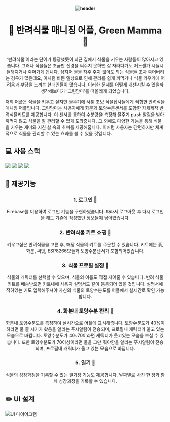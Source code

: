 #### <p align = "center">![header](https://capsule-render.vercel.app/api?type=cylinder&color=307651&height=300&section=header&text=Green%20Mamma&fontSize=90&fontColor=e5dfc9&animation=fadeIn)</p>  

# <p align = "center">:seedling: 반려식물 매니징 어플, Green Mamma :seedling:</p>  
  <p align = "center">‘반려식물’이라는 단어가 등장했듯이 최근 집에서 식물을 키우는 사람들이 많아지고 있습니다. 그러나 식물들은 조금만 신경을 써주지 못하면 잘 자라다가도 어느샌가 시들시들해지거나 죽어가게 됩니다. 심지어 물을 자주 주지 않아도 되는 식물들 조차 죽어버리는 경우가 많은데요, 이처럼 바쁜 일상으로 인해 관리를 쉽게 까먹거나 식물 키우기에 어려움과 부담을 느끼는 현대인들이 많습니다. 이러한 문제를  어떻게 개선시킬 수 있을까 생각해보다가 ‘그린맘마’를 떠올리게 되었습니다.  
  
  저희 어플은 식물을 키우고 싶지만 물주기에 서툰 초보 식물집사들에게 적합한 반려식물 매니징 어플입니다. 그린맘마는 사용자에게 화분과 토양수분센서를 포함한 자체제작 반려식물키트를 제공합니다. 이 센서를 통하여 수분량을 측정해 물주기 push 알림을 받아 까먹지 않고 식물을 잘 관리할 수 있게 도와줍니다. 그 외에도 다양한 기능을 통해 식물을 키우는 재미와 지친 삶 속의 취미를 제공해줍니다. 이처럼 사용자는 간편하지만 체계적으로 식물을 관리할 수 있는 효과를 볼 수 있을 것입니다. </p>
<p align = "center"></p>  

## :computer: 사용 스택  
<img src="https://img.shields.io/badge/Firebase-FFCA28?style=flat-square&logo=firebase&logoColor=white"/> <img src="https://img.shields.io/badge/Arduino-139aa0?style=flat&logo=Arduino&logoColor=white"/> <img src="https://img.shields.io/badge/AdroidStudio-3DDC84?style=flat&logo=AdroidStudio&logoColor=white"/>  <img src="https://img.shields.io/badge/Java-e11f20?style=flat&logo=JAVA&logoColor=white"/>  

## 📑 제공기능  
  ### <p align = "center"> 1. 로그인 :closed_lock_with_key:</p>  

  
  <p align = "center"> Firebase를 이용하여 로그인 기능을 구현하였습니다. 따라서 로그아웃 후 다시 로그인을 해도 기존에 작성했던 정보들이 남아있습니다. </p>  
  
  ### <p align = "center"> 2. 반려식물 키트 쇼핑 🛒</p>  

  
  <p align = "center">키우고싶은 반려식물을 고른 후, 해당 식물의 키트를 주문할 수 있습니다. 키트에는 흙, 화분, 씨앗, ESP8266모듈과 토양수분센서가 포함되어있습니다. </p> 
    
  ### <p align = "center"> 3. 식물 프로필 설정 🍆</p>   
 
  <p align = "center">식물의 캐릭터를 선택할 수 있으며, 식물의 이름도 직접 지어줄 수 있습니다. 반려 식물 키트를 배송받으면 키트내에 사용자 설명서도 같이 동봉되어 있을 것입니다. 설명서에 적혀있는 키도 입력해주셔야 자신의 식물의 토양수분도를 어플에서 실시간로 확인 가능합니다.</p> 
  
    
   ### <p align = "center"> 4. 화분내 토양수분 관리 :sunflower:</p>  
  
  
   
   <p align = "center"> 화분내 토양수분도를 측정하여 실시간으로 어플에 표시해줍니다. 토양수분도가 40%이하라면 물 줄 시기가 왔음을 알리는 푸시알림이 전송되며, 프로필내 캐릭터가 울고 있는 모습으로 바뀝니다. 토양수분도가 40~70이라면 캐틱터가 웃고있는 모습을 보실 수 있습니다. 또한 토양수분도가 70이상이라면 물을 그만 줘야함을 알리는 푸시알림이 전송되며, 프로필내 캐릭터가 울고 있는 모습으로 바뀝니다.</p>  
    
   ### <p align = "center"> 5. 일기 📖</p>  
  
    
   <p align = "center">식물의 성장과정을 기록할 수 있는 일기장 기능도 제공합니다. 날짜별로 사진 한 장과 함께 성장과정을 기록할 수 있습니다.</p> 
   



## ✏️ UI 설계
![UI 다이어그램](https://github.com/zyerin/Green-Mamma/assets/131842185/ea67abec-22ad-4762-a553-3fa7f37dc612)

